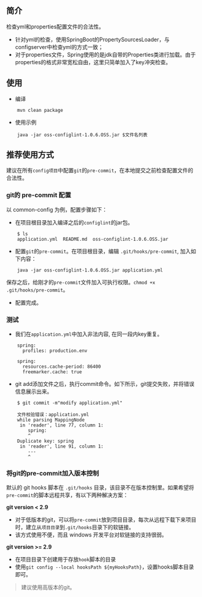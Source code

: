 ## 简介
检查yml和properties配置文件的合法性。

+ 针对yml的检查，使用SpringBoot的PropertySourcesLoader，与configserver中检查yml的方式一致；
+ 对于properties文件，Spring使用的是jdk自带的Properties类进行加载。由于properties的格式非常宽松自由，这里只简单加入了key冲突检查。

## 使用
+ 编译

```  
    mvn clean package
```  

+ 使用示例

```
    java -jar oss-configlint-1.0.6.OSS.jar $文件名列表
```  

## 推荐使用方式
建议在所有`config项目`中配置`git`的`pre-commit`，在本地提交之前检查配置文件的合法性。

### git的 pre-commit 配置
以 common-config 为例，配置步骤如下：  

+ 在项目根目录加入编译之后的`configlint`的jar包。

```
    $ ls
    application.yml  README.md  oss-configlint-1.0.6.OSS.jar
```  

+ 配置`git`的`pre-commit`。在项目根目录，编辑 `.git/hooks/pre-commit`, 加入如下内容：

```  
    java -jar oss-configlint-1.0.6.OSS.jar application.yml
```  

保存之后，给刚才的`pre-commit`文件加入可执行权限。`chmod +x .git/hooks/pre-commit`。  

+ 配置完成。

### 测试  
+ 我们在`application.yml`中加入非法内容, 在同一段内key重复。  

```
    spring:
      profiles: production.env

    spring:
      resources.cache-period: 86400
      freemarker.cache: true
```  

+ git add添加文件之后，执行commit命令。如下所示，git提交失败，并将错误信息展示出来。  

```
    $ git commit -m"modify application.yml"  

    文件校验错误：application.yml
    while parsing MappingNode
     in 'reader', line 77, column 1:
        spring:
        ^
    Duplicate key: spring
     in 'reader', line 91, column 1:
        ---
        ^
```

### 将git的pre-commit加入版本控制

默认的 git hooks 脚本在 `.git/hooks` 目录，该目录不在版本控制里。如果希望将`pre-commit`的脚本远程共享，有以下两种解决方案：

**git version < 2.9**

+ 对于低版本的git，可以将`pre-commit`放到项目目录，每次从远程下载下来项目时，建立从`项目目录`到`.git/hooks`目录下的软链接。
+ 该方式使用不便，而且 windows 开发平台对软链接的支持很弱。

**git version >= 2.9**

+ 在项目目录下创建用于存放`hook`脚本的目录
+ 使用`git config --local hooksPath ${myHooksPath}`，设置hooks脚本目录即可。

> 建议使用高版本的git。

